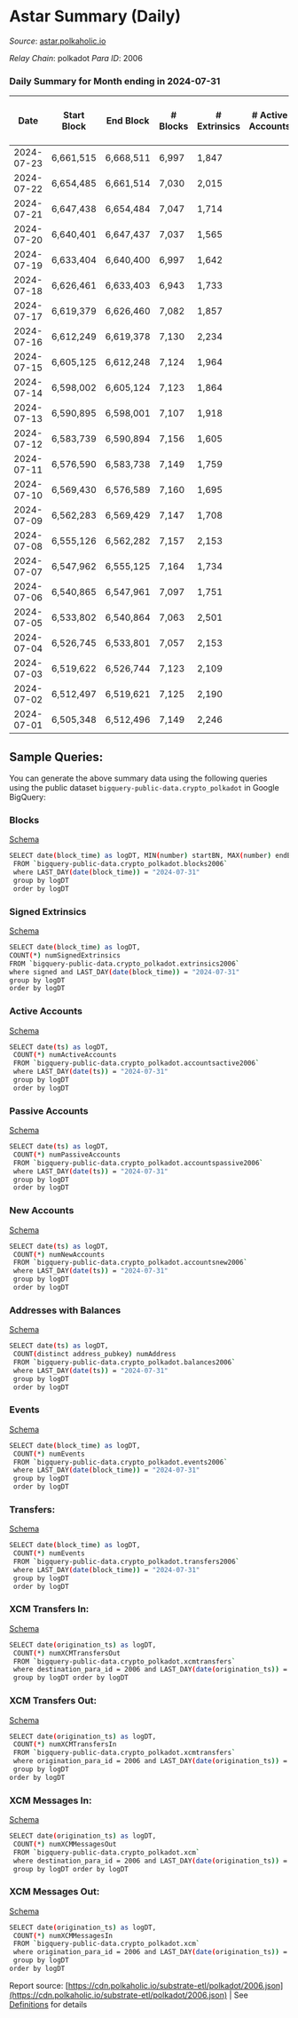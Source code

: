 # Astar Summary (Daily)

_Source_: [astar.polkaholic.io](https://astar.polkaholic.io)

*Relay Chain*: polkadot
*Para ID*: 2006



### Daily Summary for Month ending in 2024-07-31


| Date    | Start Block | End Block | # Blocks | # Extrinsics | # Active Accounts | # Passive Accounts | # New Accounts | # Addresses | # Events  | # Transfers ($USD) | # XCM Transfers In ($USD) | # XCM Transfers Out ($USD) | # XCM In | # XCM Out | Issues |
|---------|-------------|-----------|----------|--------------|-------------------|--------------------|----------------|-------------|-----------|--------------------|---------------------------|----------------------------|----------|-----------|--------|
| 2024-07-23 | 6,661,515 | 6,668,511 | 6,997 | 1,847 |  |  |  | 802,022 | 89,866 | 9,419 ($3,396,394.09) |   |   |  |  |  |
| 2024-07-22 | 6,654,485 | 6,661,514 | 7,030 | 2,015 |  |  |  | 801,966 | 83,977 | 8,993 ($5,859,784.45) |   |   |  |  |  |
| 2024-07-21 | 6,647,438 | 6,654,484 | 7,047 | 1,714 |  |  |  | 801,884 | 84,736 | 8,848 ($2,238,183.42) |   |   |  |  |  |
| 2024-07-20 | 6,640,401 | 6,647,437 | 7,037 | 1,565 |  |  |  | 801,830 | 76,251 | 11,318 ($2,075,128.24) |   |   |  |  |  |
| 2024-07-19 | 6,633,404 | 6,640,400 | 6,997 | 1,642 |  |  |  | 801,784 | 78,947 | 8,784 ($3,386,084.75) |   |   |  |  |  |
| 2024-07-18 | 6,626,461 | 6,633,403 | 6,943 | 1,733 |  |  |  | 801,610 | 86,431 | 8,846 ($3,992,514.30) |   |   |  |  |  |
| 2024-07-17 | 6,619,379 | 6,626,460 | 7,082 | 1,857 |  |  |  | 801,554 | 84,513 | 8,870 ($4,166,343.06) |   |   |  |  |  |
| 2024-07-16 | 6,612,249 | 6,619,378 | 7,130 | 2,234 |  |  |  | 801,473 | 111,748 | 11,005 ($7,642,493.74) |   |   |  |  |  |
| 2024-07-15 | 6,605,125 | 6,612,248 | 7,124 | 1,964 |  |  |  | 801,410 | 97,105 | 9,036 ($3,124,941.69) |   |   |  |  |  |
| 2024-07-14 | 6,598,002 | 6,605,124 | 7,123 | 1,864 |  |  |  | 801,323 | 89,483 | 9,177 ($5,296,728.95) |   |   |  |  |  |
| 2024-07-13 | 6,590,895 | 6,598,001 | 7,107 | 1,918 |  |  |  | 801,255 | 101,272 | 10,527 ($3,719,140.09) |   |   |  |  |  |
| 2024-07-12 | 6,583,739 | 6,590,894 | 7,156 | 1,605 |  |  |  | 801,188 | 82,129 | 8,796 ($1,290,186.83) |   |   |  |  |  |
| 2024-07-11 | 6,576,590 | 6,583,738 | 7,149 | 1,759 |  |  |  | 801,093 | 87,235 | 9,060 ($2,833,905.26) |   |   |  |  |  |
| 2024-07-10 | 6,569,430 | 6,576,589 | 7,160 | 1,695 |  |  |  | 800,970 | 78,123 | 8,703 ($1,714,763.46) |   |   |  |  |  |
| 2024-07-09 | 6,562,283 | 6,569,429 | 7,147 | 1,708 |  |  |  |  | 81,441 | 8,822 ($2,038,422.02) |   |   |  |  |  |
| 2024-07-08 | 6,555,126 | 6,562,282 | 7,157 | 2,153 |  |  |  |  | 116,217 | 10,785 ($7,308,191.66) |   |   |  |  |  |
| 2024-07-07 | 6,547,962 | 6,555,125 | 7,164 | 1,734 |  |  |  |  | 92,339 | 9,177 ($1,499,702.30) |   |   |  |  |  |
| 2024-07-06 | 6,540,865 | 6,547,961 | 7,097 | 1,751 |  |  |  |  | 96,377 | 10,086 ($1,980,162.85) |   |   |  |  |  |
| 2024-07-05 | 6,533,802 | 6,540,864 | 7,063 | 2,501 |  |  |  |  | 141,213 | 12,428 ($6,679,635.94) |   |   |  |  |  |
| 2024-07-04 | 6,526,745 | 6,533,801 | 7,057 | 2,153 |  |  |  |  | 116,006 | 11,047 ($20,749,498.73) |   |   |  |  |  |
| 2024-07-03 | 6,519,622 | 6,526,744 | 7,123 | 2,109 |  |  |  |  | 98,223 | 9,975 ($21,404,906.25) |   |   |  |  |  |
| 2024-07-02 | 6,512,497 | 6,519,621 | 7,125 | 2,190 |  |  |  |  | 106,628 | 10,299 ($21,484,823.35) |   |   |  |  |  |
| 2024-07-01 | 6,505,348 | 6,512,496 | 7,149 | 2,246 |  |  |  |  | 100,752 | 9,880 ($19,266,439.83) |   |   |  |  |  |

## Sample Queries:
You can generate the above summary data using the following queries using the public dataset `bigquery-public-data.crypto_polkadot` in Google BigQuery:


### Blocks 

[Schema](https://github.com/colorfulnotion/substrate-etl/blob/main/schema/blocks.json)

```bash
SELECT date(block_time) as logDT, MIN(number) startBN, MAX(number) endBN, COUNT(*) numBlocks 
 FROM `bigquery-public-data.crypto_polkadot.blocks2006`  
 where LAST_DAY(date(block_time)) = "2024-07-31" 
 group by logDT 
 order by logDT
```

### Signed Extrinsics 

[Schema](https://github.com/colorfulnotion/substrate-etl/blob/main/schema/extrinsics.json)

```bash
SELECT date(block_time) as logDT, 
COUNT(*) numSignedExtrinsics 
FROM `bigquery-public-data.crypto_polkadot.extrinsics2006`  
where signed and LAST_DAY(date(block_time)) = "2024-07-31" 
group by logDT 
order by logDT
```

### Active Accounts 

[Schema](https://github.com/colorfulnotion/substrate-etl/blob/main/schema/accountsactive.json)

```bash
SELECT date(ts) as logDT, 
 COUNT(*) numActiveAccounts 
 FROM `bigquery-public-data.crypto_polkadot.accountsactive2006` 
 where LAST_DAY(date(ts)) = "2024-07-31" 
 group by logDT 
 order by logDT
```

### Passive Accounts 

[Schema](https://github.com/colorfulnotion/substrate-etl/blob/main/schema/accountspassive.json)

```bash
SELECT date(ts) as logDT, 
 COUNT(*) numPassiveAccounts 
 FROM `bigquery-public-data.crypto_polkadot.accountspassive2006` 
 where LAST_DAY(date(ts)) = "2024-07-31" 
 group by logDT 
 order by logDT
```

### New Accounts 

[Schema](https://github.com/colorfulnotion/substrate-etl/blob/main/schema/accountsnew.json)

```bash
SELECT date(ts) as logDT, 
 COUNT(*) numNewAccounts 
 FROM `bigquery-public-data.crypto_polkadot.accountsnew2006` 
 where LAST_DAY(date(ts)) = "2024-07-31" 
 group by logDT
 order by logDT
```

### Addresses with Balances 

[Schema](https://github.com/colorfulnotion/substrate-etl/blob/main/schema/balances.json)

```bash
SELECT date(ts) as logDT,
 COUNT(distinct address_pubkey) numAddress 
 FROM `bigquery-public-data.crypto_polkadot.balances2006` 
 where LAST_DAY(date(ts)) = "2024-07-31" 
 group by logDT 
 order by logDT
```

### Events 

[Schema](https://github.com/colorfulnotion/substrate-etl/blob/main/schema/events.json)

```bash
SELECT date(block_time) as logDT, 
 COUNT(*) numEvents 
 FROM `bigquery-public-data.crypto_polkadot.events2006` 
 where LAST_DAY(date(block_time)) = "2024-07-31" 
 group by logDT 
 order by logDT
```

### Transfers:

[Schema](https://github.com/colorfulnotion/substrate-etl/blob/main/schema/transfers.json)

```bash
SELECT date(block_time) as logDT, 
 COUNT(*) numEvents 
 FROM `bigquery-public-data.crypto_polkadot.transfers2006` 
 where LAST_DAY(date(block_time)) = "2024-07-31" 
 group by logDT 
 order by logDT
```

### XCM Transfers In: 

[Schema](https://github.com/colorfulnotion/substrate-etl/blob/main/schema/xcmtransfers.json)

```bash
SELECT date(origination_ts) as logDT, 
 COUNT(*) numXCMTransfersOut 
 FROM `bigquery-public-data.crypto_polkadot.xcmtransfers` 
 where destination_para_id = 2006 and LAST_DAY(date(origination_ts)) = "2024-07-31" 
 group by logDT order by logDT
```

### XCM Transfers Out: 

[Schema](https://github.com/colorfulnotion/substrate-etl/blob/main/schema/xcmtransfers.json)

```bash
SELECT date(origination_ts) as logDT, 
 COUNT(*) numXCMTransfersIn 
 FROM `bigquery-public-data.crypto_polkadot.xcmtransfers` 
 where origination_para_id = 2006 and LAST_DAY(date(origination_ts)) = "2024-07-31" 
 group by logDT 
order by logDT
```

### XCM Messages In: 

[Schema](https://github.com/colorfulnotion/substrate-etl/blob/main/schema/xcm.json)

```bash
SELECT date(origination_ts) as logDT, 
 COUNT(*) numXCMMessagesOut 
 FROM `bigquery-public-data.crypto_polkadot.xcm` 
 where destination_para_id = 2006 and LAST_DAY(date(origination_ts)) = "2024-07-31" 
 group by logDT order by logDT
```

### XCM Messages Out: 

[Schema](https://github.com/colorfulnotion/substrate-etl/blob/main/schema/xcm.json)

```bash
SELECT date(origination_ts) as logDT, 
 COUNT(*) numXCMMessagesIn 
 FROM `bigquery-public-data.crypto_polkadot.xcm` 
 where origination_para_id = 2006 and LAST_DAY(date(origination_ts)) = "2024-07-31" 
 group by logDT 
order by logDT
```


Report source: [https://cdn.polkaholic.io/substrate-etl/polkadot/2006.json](https://cdn.polkaholic.io/substrate-etl/polkadot/2006.json) | See [Definitions](/DEFINITIONS.md) for details
